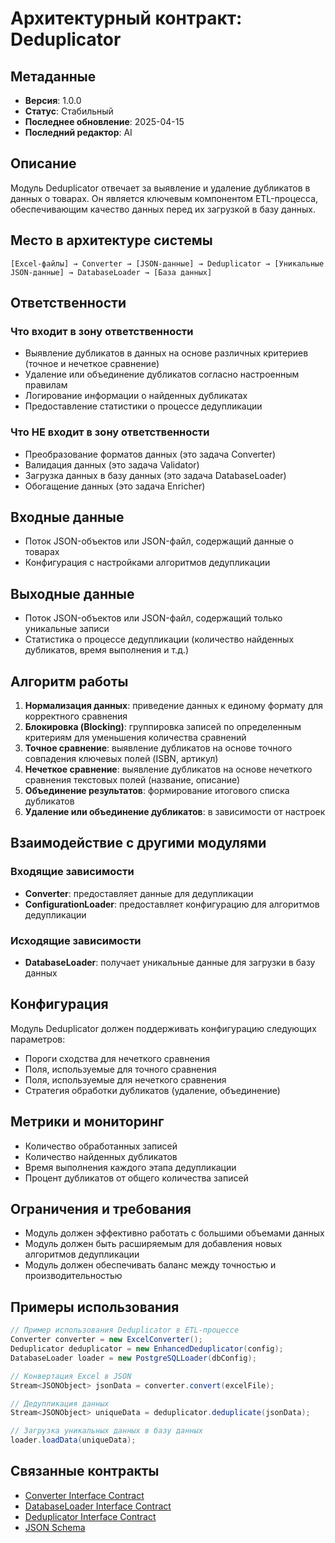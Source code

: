 # Архитектурный контракт: Deduplicator

## Метаданные
- **Версия**: 1.0.0
- **Статус**: Стабильный
- **Последнее обновление**: 2025-04-15
- **Последний редактор**: AI

## Описание
Модуль Deduplicator отвечает за выявление и удаление дубликатов в данных о товарах. Он является ключевым компонентом ETL-процесса, обеспечивающим качество данных перед их загрузкой в базу данных.

## Место в архитектуре системы

```
[Excel-файлы] → Converter → [JSON-данные] → Deduplicator → [Уникальные JSON-данные] → DatabaseLoader → [База данных]
```

## Ответственности

### Что входит в зону ответственности
- Выявление дубликатов в данных на основе различных критериев (точное и нечеткое сравнение)
- Удаление или объединение дубликатов согласно настроенным правилам
- Логирование информации о найденных дубликатах
- Предоставление статистики о процессе дедупликации

### Что НЕ входит в зону ответственности
- Преобразование форматов данных (это задача Converter)
- Валидация данных (это задача Validator)
- Загрузка данных в базу данных (это задача DatabaseLoader)
- Обогащение данных (это задача Enricher)

## Входные данные
- Поток JSON-объектов или JSON-файл, содержащий данные о товарах
- Конфигурация с настройками алгоритмов дедупликации

## Выходные данные
- Поток JSON-объектов или JSON-файл, содержащий только уникальные записи
- Статистика о процессе дедупликации (количество найденных дубликатов, время выполнения и т.д.)

## Алгоритм работы
1. **Нормализация данных**: приведение данных к единому формату для корректного сравнения
2. **Блокировка (Blocking)**: группировка записей по определенным критериям для уменьшения количества сравнений
3. **Точное сравнение**: выявление дубликатов на основе точного совпадения ключевых полей (ISBN, артикул)
4. **Нечеткое сравнение**: выявление дубликатов на основе нечеткого сравнения текстовых полей (название, описание)
5. **Объединение результатов**: формирование итогового списка дубликатов
6. **Удаление или объединение дубликатов**: в зависимости от настроек

## Взаимодействие с другими модулями

### Входящие зависимости
- **Converter**: предоставляет данные для дедупликации
- **ConfigurationLoader**: предоставляет конфигурацию для алгоритмов дедупликации

### Исходящие зависимости
- **DatabaseLoader**: получает уникальные данные для загрузки в базу данных

## Конфигурация
Модуль Deduplicator должен поддерживать конфигурацию следующих параметров:
- Пороги сходства для нечеткого сравнения
- Поля, используемые для точного сравнения
- Поля, используемые для нечеткого сравнения
- Стратегия обработки дубликатов (удаление, объединение)

## Метрики и мониторинг
- Количество обработанных записей
- Количество найденных дубликатов
- Время выполнения каждого этапа дедупликации
- Процент дубликатов от общего количества записей

## Ограничения и требования
- Модуль должен эффективно работать с большими объемами данных
- Модуль должен быть расширяемым для добавления новых алгоритмов дедупликации
- Модуль должен обеспечивать баланс между точностью и производительностью

## Примеры использования

```java
// Пример использования Deduplicator в ETL-процессе
Converter converter = new ExcelConverter();
Deduplicator deduplicator = new EnhancedDeduplicator(config);
DatabaseLoader loader = new PostgreSQLLoader(dbConfig);

// Конвертация Excel в JSON
Stream<JSONObject> jsonData = converter.convert(excelFile);

// Дедупликация данных
Stream<JSONObject> uniqueData = deduplicator.deduplicate(jsonData);

// Загрузка уникальных данных в базу данных
loader.loadData(uniqueData);
```

## Связанные контракты
- [Converter Interface Contract](./interfaces/converter/contract.md)
- [DatabaseLoader Interface Contract](./interfaces/database-loader/contract.md)
- [Deduplicator Interface Contract](./interfaces/deduplicator/contract.md)
- [JSON Schema](./data/json-schema/input-schema.json)
